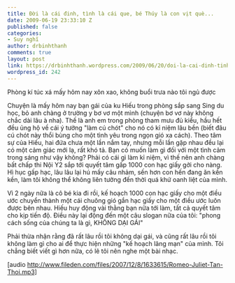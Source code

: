 ```yaml
---
title: Đời là cái đinh, tình là cái que, bé Thúy là con vịt què...
date: 2009-06-19 23:33:10 Z
published: false
categories:
- Suy nghĩ
author: drbinhthanh
comments: true
layout: post
link: https://drbinhthanh.wordpress.com/2009/06/20/doi-la-cai-dinh-tinh-la-cai-que-be-thuy-la-con-vit-que/
wordpress_id: 242
---
```


Phòng kí túc xá mấy hôm nay xôn xao, không buổi trưa nào tôi ngủ được

Chuyện là mấy hôm nay bạn gái của ku Hiếu trong phòng sắp sang Sing du học, bỏ anh chàng ở trường y bơ vơ một mình (chuyện bơ vơ này không chắc dài lâu à nha). Thế là anh em trong phòng tham mưu đủ kiểu, hầu hết đều ủng hộ về cái ý tưởng "làm cú chót" cho nó có kỉ niệm lâu bền (biết đâu cú chót này thổi bùng cho một tình yêu trong ngọn gió xa cách). Theo tâm sự của Hiếu, hai đứa chưa một lần nắm tay, nhưng mỗi lần gặp nhau đều lại có một cảm giác mới lạ, rất khó tả. Bạn có muốn làm gì đối với một tình cảm trong sáng như vậy không? Phải có cái gì làm kỉ niệm, vì thế nên anh chàng bất chấp thi Nội Y2 sắp tới quyết tâm gấp 1000 con hạc giấy gởi cho nàng. Hì hục gấp hạc, lâu lâu lại hú mấy câu nhảm, sến hơn con hến đang ăn kền kền, làm tôi không thể không liên tưởng đến thời quá khứ oanh liệt của mình.

Vì 2 ngày nữa là cô bé kia đi rồi, kế hoạch 1000 con hạc giấy cho một điều ước chuyển thành một cái chuông gió gắn hạc giấy cho một điều ước luôn được bên nhau. Hiếu huy động vài thằng bạn nữa tới làm, tất cả quyết tâm cho kịp tiến độ. Điều này lại động đến một câu slogan nữa của tôi: "phong cách sống của chúng ta là gì, KHÔNG DẠI GÁI"

Phải thừa nhận rằng đã rất lâu rồi tôi không dại gái, và cũng rất lâu rồi tôi không làm gì cho ai để thực hiện những "kế hoạch lãng mạn" của mình. Tôi chẳng biết viết gì hơn nữa, có lẽ tôi nên nghe một bài nhạc.


[audio http://www.fileden.com/files/2007/12/8/1633615/Romeo-Juliet-Tan-Thoi.mp3]
